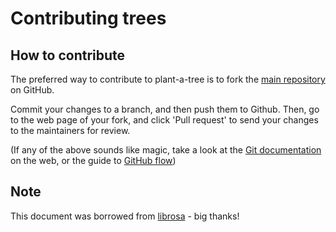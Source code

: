 Contributing trees
=================

How to contribute
-----------------

The preferred way to contribute to plant-a-tree is to fork the
[main repository](https://github.com/tkell/plant-a-tree) on GitHub.

Commit your changes to a branch, and then push them to Github. Then, go to the web page of your fork, and click 'Pull request' to send your changes to the maintainers for review.

(If any of the above sounds like magic, take a look at the
[Git documentation](http://git-scm.com/documentation) on the web, or the guide to [GitHub flow](https://guides.github.com/introduction/flow/))

Note
----
This document was borrowed from [librosa](https://librosa.org/) - big thanks!


